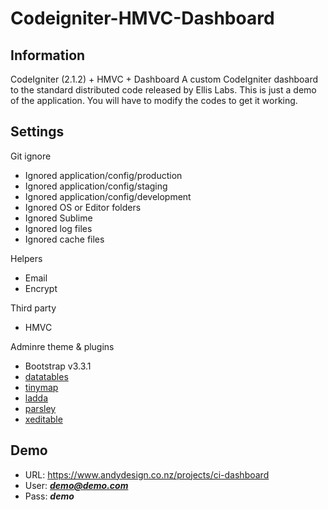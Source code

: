Codeigniter-HMVC-Dashboard
========================

Information
------------------- 
CodeIgniter (2.1.2) + HMVC + Dashboard
A custom CodeIgniter dashboard to the standard distributed code released by Ellis Labs.
This is just a demo of the application.  You will have to modify the codes to get it working.

Settings
-------------------
Git ignore
* Ignored application/config/production
* Ignored application/config/staging
* Ignored application/config/development
* Ignored OS or Editor folders
* Ignored Sublime
* Ignored log files
* Ignored cache files

Helpers
* Email
* Encrypt

Third party
* HMVC

Adminre theme & plugins
* Bootstrap v3.3.1
* [datatables](https://datatables.net/)
* [tinymap](https://code.essoduke.org/tinyMap/)
* [ladda](http://msurguy.github.io/ladda-bootstrap/)
* [parsley](http://parsleyjs.org/)
* [xeditable](https://vitalets.github.io/x-editable/)

Demo
------------------- 
* URL: https://www.andydesign.co.nz/projects/ci-dashboard
* User: ***demo@demo.com***
* Pass: ***demo***